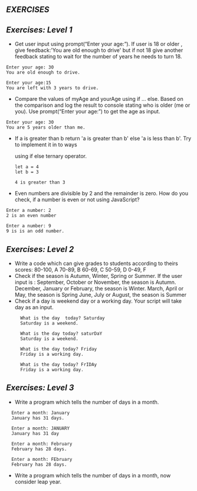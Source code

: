  ## *EXERCISES*

## *Exercises: Level 1*
* Get user input using prompt(“Enter your age:”). If user is 18 or older , give feedback:'You are old enough to drive' but if not 18 give another feedback stating to wait for the number of years he needs to turn 18.

```` 
Enter your age: 30
You are old enough to drive.

Enter your age:15
You are left with 3 years to drive.
````
* Compare the values of myAge and yourAge using if … else. Based on the comparison and log the result to console stating who is older (me or you). Use prompt(“Enter your age:”) to get the age as input.
````
Enter your age: 30
You are 5 years older than me.
````
* If a is greater than b return 'a is greater than b' else 'a is less than b'. Try to implement it in to ways

    using if else
    ternary operator.
  ```  
  let a = 4
  let b = 3
  ```
  ```
  4 is greater than 3
  ```
* Even numbers are divisible by 2 and the remainder is zero. How do you check, if a number is even or not using JavaScript?
```
Enter a number: 2
2 is an even number

Enter a number: 9
9 is is an odd number.
```
## *Exercises: Level 2*
* Write a code which can give grades to students according to theirs scores:
80-100, A
70-89, B
60-69, C
50-59, D
0-49, F
* Check if the season is Autumn, Winter, Spring or Summer. If the user input is :
September, October or November, the season is Autumn.
December, January or February, the season is Winter.
March, April or May, the season is Spring
June, July or August, the season is Summer
* Check if a day is weekend day or a working day. Your script will take   day as an input.
  ```
    What is the day  today? Saturday
    Saturday is a weekend.

    What is the day today? saturDaY
    Saturday is a weekend.

    What is the day today? Friday
    Friday is a working day.

    What is the day today? FrIDAy
    Friday is a working day.
  ```
## *Exercises: Level 3*
* Write a program which tells the number of days in a month.
```
  Enter a month: January
  January has 31 days.

  Enter a month: JANUARY
  January has 31 day

  Enter a month: February
  February has 28 days.

  Enter a month: FEbruary
  February has 28 days.
```
* Write a program which tells the number of days in a month, now consider leap year.
